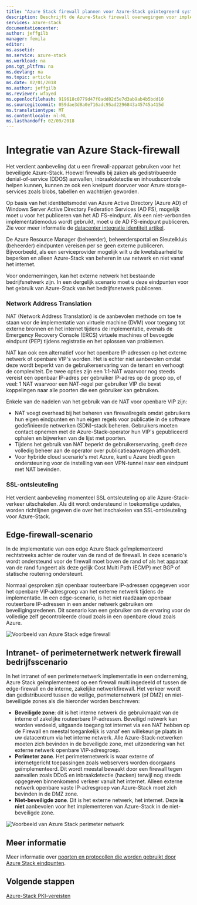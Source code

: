 ```yaml
---
title: "Azure Stack firewall plannen voor Azure-Stack geïntegreerd systemen | Microsoft Docs"
description: Beschrijft de Azure-Stack firewall overwegingen voor implementaties met meerdere knooppunten verbonden met een Azure-Stack Azure.
services: azure-stack
documentationcenter: 
author: jeffgilb
manager: femila
editor: 
ms.assetid: 
ms.service: azure-stack
ms.workload: na
pms.tgt_pltfrm: na
ms.devlang: na
ms.topic: article
ms.date: 02/01/2018
ms.author: jeffgilb
ms.reviewer: wfayed
ms.openlocfilehash: 919618c0779d47f0add02d5e7d3ab9ab4b5bdd10
ms.sourcegitcommit: 059dae3d8a0e716adc95ad2296843a45745a415d
ms.translationtype: MT
ms.contentlocale: nl-NL
ms.lasthandoff: 02/09/2018
---
```

# <a name="azure-stack-firewall-integration"></a>Integratie van Azure Stack-firewall
Het verdient aanbeveling dat u een firewall-apparaat gebruiken voor het beveiligde Azure-Stack. Hoewel firewalls bij zaken als gedistribueerde denial-of-service (DDOS) aanvallen, inbraakdetectie en inhoudscontrole helpen kunnen, kunnen ze ook een knelpunt doorvoer voor Azure storage-services zoals blobs, tabellen en wachtrijen geworden.

Op basis van het identiteitsmodel van Azure Active Directory (Azure AD) of Windows Server Active Directory Federation Services (AD FS), mogelijk moet u voor het publiceren van het AD FS-eindpunt. Als een niet-verbonden implementatiemodus wordt gebruikt, moet u de AD FS-eindpunt publiceren. Zie voor meer informatie de [datacenter integratie identiteit artikel](azure-stack-integrate-identity.md).

De Azure Resource Manager (beheerder), beheerdersportal en Sleutelkluis (beheerder) eindpunten vereisen per se geen externe publiceren. Bijvoorbeeld, als een serviceprovider mogelijk wilt u de kwetsbaarheid te beperken en alleen Azure-Stack van beheren in uw netwerk en niet vanaf het internet.

Voor ondernemingen, kan het externe netwerk het bestaande bedrijfsnetwerk zijn. In een dergelijk scenario moet u deze eindpunten voor het gebruik van Azure-Stack van het bedrijfsnetwerk publiceren.

### <a name="network-address-translation"></a>Network Address Translation
NAT (Network Address Translation) is de aanbevolen methode om toe te staan voor de implementatie van virtuele machine (DVM) voor toegang tot externe bronnen en het internet tijdens de implementatie, evenals de Emergency Recovery Console (ERCS) virtuele machines of bevoegde eindpunt (PEP) tijdens registratie en het oplossen van problemen.

NAT kan ook een alternatief voor het openbare IP-adressen op het externe netwerk of openbare VIP's worden. Het is echter niet aanbevolen omdat deze wordt beperkt van de gebruikerservaring van de tenant en verhoogt de complexiteit. De twee opties zijn een 1:1-NAT waarvoor nog steeds vereist een openbaar IP-adres per gebruiker IP-adres op de groep op, of veel: 1 NAT waarvoor een NAT-regel per gebruiker VIP die bevat koppelingen naar alle poorten die een gebruiker kan gebruiken.

Enkele van de nadelen van het gebruik van de NAT voor openbare VIP zijn:
- NAT voegt overhead bij het beheren van firewallregels omdat gebruikers hun eigen eindpunten en hun eigen regels voor publicatie in de software gedefinieerde netwerken (SDN)-stack beheren. Gebruikers moeten contact opnemen met de Azure-Stack-operator hun VIP's gepubliceerd ophalen en bijwerken van de lijst met poorten.
- Tijdens het gebruik van NAT beperkt de gebruikerservaring, geeft deze volledig beheer aan de operator over publicatieaanvragen afhandelt.
- Voor hybride cloud scenario's met Azure, kunt u Azure biedt geen ondersteuning voor de instelling van een VPN-tunnel naar een eindpunt met NAT bevinden.

### <a name="ssl-decryption"></a>SSL-ontsleuteling
Het verdient aanbeveling momenteel SSL ontsleuteling op alle Azure-Stack-verkeer uitschakelen. Als dit wordt ondersteund in toekomstige updates, worden richtlijnen gegeven die over het inschakelen van SSL-ontsleuteling voor Azure-Stack.

## <a name="edge-firewall-scenario"></a>Edge-firewall-scenario
In de implementatie van een edge Azure Stack geïmplementeerd rechtstreeks achter de router van de rand of de firewall. In deze scenario's wordt ondersteund voor de firewall moet boven de rand of als het apparaat van de rand fungeert als deze gelijk Cost Multi Path (ECMP) met BGP of statische routering ondersteunt.

Normaal gesproken zijn openbaar routeerbare IP-adressen opgegeven voor het openbare VIP-adresgroep van het externe netwerk tijdens de implementatie. In een edge-scenario, is het niet raadzaam openbaar routeerbare IP-adressen in een ander netwerk gebruiken om beveiligingsredenen. Dit scenario kan een gebruiker om de ervaring voor de volledige zelf gecontroleerde cloud zoals in een openbare cloud zoals Azure.  

![Voorbeeld van Azure Stack edge firewall](.\media\azure-stack-firewall\edge-firewall-scenario.png)

## <a name="enterprise-intranet-or-perimeter-network-firewall-scenario"></a>Intranet- of perimeternetwerk netwerk firewall bedrijfsscenario
In het intranet of een perimeternetwerk implementatie in een onderneming, Azure Stack geïmplementeerd op een firewall multi ingedeeld of tussen de edge-firewall en de interne, zakelijke netwerkfirewall. Het verkeer wordt dan gedistribueerd tussen de veilige, perimeternetwerk (of DMZ) en niet-beveiligde zones als die hieronder worden beschreven:

- **Beveiligde zone**: dit is het interne netwerk die gebruikmaakt van de interne of zakelijke routeerbare IP-adressen. Beveiligd netwerk kan worden verdeeld, uitgaande toegang tot internet via een NAT hebben op de Firewall en meestal toegankelijk is vanaf een willekeurige plaats in uw datacentrum via het interne netwerk. Alle Azure-Stack-netwerken moeten zich bevinden in de beveiligde zone, met uitzondering van het externe netwerk openbare VIP-adresgroep.
- **Perimeter zone**. Het perimeternetwerk is waar externe of internetgericht toepassingen zoals webservers worden doorgaans geïmplementeerd. Dit wordt meestal bewaakt door een firewall tegen aanvallen zoals DDoS en inbraakdetectie (hacken) terwijl nog steeds opgegeven binnenkomend verkeer vanuit het internet. Alleen externe netwerk openbare vaste IP-adresgroep van Azure-Stack moet zich bevinden in de DMZ zone.
- **Niet-beveiligde zone**. Dit is het externe netwerk, het internet. Deze **is niet** aanbevolen voor het implementeren van Azure-Stack in de niet-beveiligde zone.

![Voorbeeld van Azure Stack perimeter netwerk](.\media\azure-stack-firewall\perimeter-network-scenario.png)

## <a name="learn-more"></a>Meer informatie
Meer informatie over [poorten en protocollen die worden gebruikt door Azure Stack eindpunten](azure-stack-integrate-endpoints.md).

## <a name="next-steps"></a>Volgende stappen
[Azure-Stack PKI-vereisten](azure-stack-pki-certs.md)

